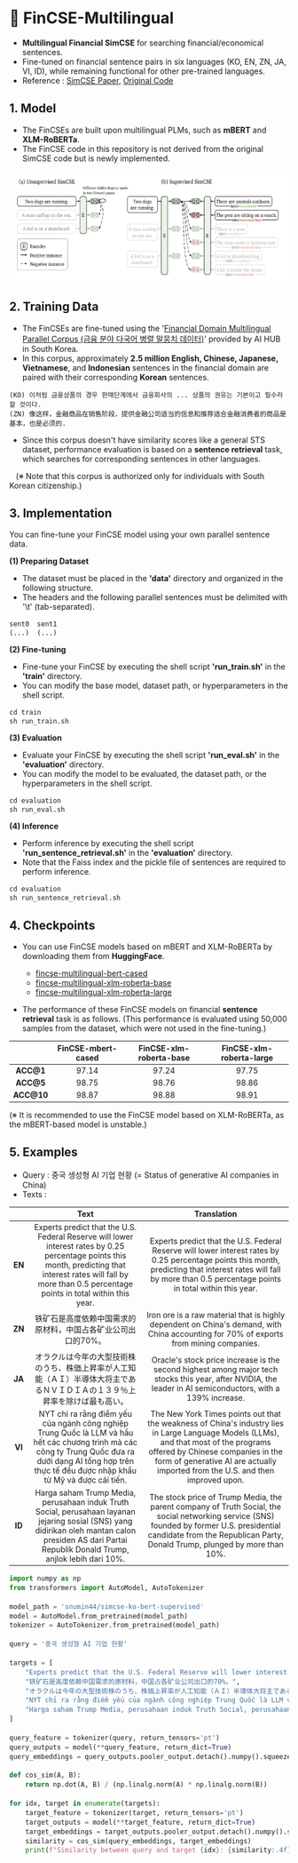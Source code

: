# 🍊 FinCSE-Multilingual
- **Multilingual Financial SimCSE** for searching financial/economical sentences.
- Fine-tuned on financial sentence pairs in six languages (KO, EN, ZN, JA, VI, ID), while remaining functional for other pre-trained languages.
- Reference : [SimCSE Paper](https://aclanthology.org/2021.emnlp-main.552/), [Original Code](https://github.com/princeton-nlp/SimCSE)


## 1. Model
- The FinCSEs are built upon multilingual PLMs, such as **mBERT** and **XLM-RoBERTa**.
- The FinCSE code in this repository is not derived from the original SimCSE code but is newly implemented.

<img src="simcse.PNG" alt="example image" width="600" height="200"/>

## 2. Training Data
- The FinCSEs are fine-tuned using the '[Financial Domain Multilingual Parallel Corpus (금융 분야 다국어 병렬 말뭉치 데이터)](https://aihub.or.kr/aihubdata/data/view.do?currMenu=&topMenu=&aihubDataSe=data&dataSetSn=71782)' provided by AI HUB in South Korea.
- In this corpus, approximately **2.5 million English, Chinese, Japanese, Vietnamese**, and **Indonesian** sentences in the financial domain are paired with their corresponding **Korean** sentences.
```
(KO) 이처럼 금융상품의 경우 판매단계에서 금융회사의 ... 상품의 권유는 기본이고 필수라 할 것이다.
(ZN) 像这样，金融商品在销售阶段，提供金融公司适当的信息和推荐适合金融消费者的商品是基本，也是必须的.
```
- Since this corpus doesn't have similarity scores like a general STS dataset, performance evaluation is based on a **sentence retrieval** task, which searches for corresponding sentences in other languages.

&nbsp;&nbsp; (※ Note that this corpus is authorized only for individuals with South Korean citizenship.)


## 3. Implementation
You can fine-tune your FinCSE model using your own parallel sentence data.

**(1) Preparing Dataset**
- The dataset must be placed in the **'data'** directory and organized in the following structure.
- The headers and the following parallel sentences must be delimited with '\t' (tab-separated).
```
sent0  sent1
(...)  (...)
```

**(2) Fine-tuning**
- Fine-tune your FinCSE by executing the shell script **'run_train.sh'** in the **'train'** directory.
- You can modify the base model, dataset path, or hyperparameters in the shell script.
```
cd train
sh run_train.sh
```

**(3) Evaluation**
- Evaluate your FinCSE by executing the shell script **'run_eval.sh'** in the **'evaluation'** directory.
- You can modify the model to be evaluated, the dataset path, or the hyperparameters in the shell script.
```
cd evaluation
sh run_eval.sh
```

**(4) Inference**
- Perform inference by executing the shell script **'run_sentence_retrieval.sh'** in the **'evaluation'** directory.
- Note that the Faiss index and the pickle file of sentences are required to perform inference.
```
cd evaluation
sh run_sentence_retrieval.sh
```

## 4. Checkpoints
- You can use FinCSE models based on mBERT and XLM-RoBERTa by downloading them from **HuggingFace**.
  - [fincse-multilingual-bert-cased](https://huggingface.co/snumin44/fincse-multilingual-bert-cased)  
  - [fincse-multilingual-xlm-roberta-base](fincse-multilingual-xlm-roberta-base)
  - [fincse-multilingual-xlm-roberta-large](https://huggingface.co/snumin44/fincse-multilingual-xlm-roberta-large)

- The performance of these FinCSE models on financial **sentence retrieval** task is as follows. (This performance is evaluated using 50,000 samples from the dataset, which were not used in the fine-tuning.)

||FinCSE-mbert-cased|FinCSE-xlm-roberta-base|FinCSE-xlm-roberta-large|
|:---:|:---:|:---:|:---:|
|**ACC@1**|97.14|97.24|97.75|
|**ACC@5**|98.75|98.76|98.86|
|**ACC@10**|98.87|98.88|98.91|

(※ It is recommended to use the FinCSE model based on XLM-RoBERTa, as the mBERT-based model is unstable.)


## 5. Examples
- Query : 중국 생성형 AI 기업 현황 (= Status of generative AI companies in China)
- Texts :

||Text|Translation|
|:---:|:---:|:---:|
|**EN**|Experts predict that the U.S. Federal Reserve will lower interest rates by 0.25 percentage points this month, predicting that interest rates will fall by more than 0.5 percentage points in total within this year.|Experts predict that the U.S. Federal Reserve will lower interest rates by 0.25 percentage points this month, predicting that interest rates will fall by more than 0.5 percentage points in total within this year.|
|**ZN**|铁矿石是高度依赖中国需求的原材料，中国占各矿业公司出口的70%。|Iron ore is a raw material that is highly dependent on China's demand, with China accounting for 70% of exports from mining companies.|
|**JA**|オラクルは今年の大型技術株のうち、株価上昇率が人工知能（ＡＩ）半導体大将主であるＮＶＩＤＩＡの１３９％上昇率を除けば最も高い。|Oracle's stock price increase is the second highest among major tech stocks this year, after NVIDIA, the leader in AI semiconductors, with a 139% increase.|
|**VI**|NYT chỉ ra rằng điểm yếu của ngành công nghiệp Trung Quốc là LLM và hầu hết các chương trình mà các công ty Trung Quốc đưa ra dưới dạng AI tổng hợp trên thực tế đều được nhập khẩu từ Mỹ và được cải tiến.|The New York Times points out that the weakness of China's industry lies in Large Language Models (LLMs), and that most of the programs offered by Chinese companies in the form of generative AI are actually imported from the U.S. and then improved upon.|
|**ID**|Harga saham Trump Media, perusahaan induk Truth Social, perusahaan layanan jejaring sosial (SNS) yang didirikan oleh mantan calon presiden AS dari Partai Republik Donald Trump, anjlok lebih dari 10%.|The stock price of Trump Media, the parent company of Truth Social, the social networking service (SNS) founded by former U.S. presidential candidate from the Republican Party, Donald Trump, plunged by more than 10%.|
  


```python
import numpy as np
from transformers import AutoModel, AutoTokenizer

model_path = 'snumin44/simcse-ko-bert-supervised'
model = AutoModel.from_pretrained(model_path)
tokenizer = AutoTokenizer.from_pretrained(model_path)

query = '중국 생성형 AI 기업 현황'

targets = [
    "Experts predict that the U.S. Federal Reserve will lower interest rates by 0.25 percentage points this month, predicting that interest rates will fall by more than 0.5 percentage points in total within this year.",
    "铁矿石是高度依赖中国需求的原材料，中国占各矿业公司出口的70%。",
    "オラクルは今年の大型技術株のうち、株価上昇率が人工知能（ＡＩ）半導体大将主であるＮＶＩＤＩＡの１３９％上昇率を除けば最も高い。",
    "NYT chỉ ra rằng điểm yếu của ngành công nghiệp Trung Quốc là LLM và hầu hết các chương trình mà các công ty Trung Quốc đưa ra dưới dạng AI tổng hợp trên thực tế đều được nhập khẩu từ Mỹ và được cải tiến.",
    "Harga saham Trump Media, perusahaan induk Truth Social, perusahaan layanan jejaring sosial (SNS) yang didirikan oleh mantan calon presiden AS dari Partai Republik Donald Trump, anjlok lebih dari 10%."
]

query_feature = tokenizer(query, return_tensors='pt')
query_outputs = model(**query_feature, return_dict=True)
query_embeddings = query_outputs.pooler_output.detach().numpy().squeeze()

def cos_sim(A, B):
    return np.dot(A, B) / (np.linalg.norm(A) * np.linalg.norm(B))

for idx, target in enumerate(targets):
    target_feature = tokenizer(target, return_tensors='pt')
    target_outputs = model(**target_feature, return_dict=True)
    target_embeddings = target_outputs.pooler_output.detach().numpy().squeeze()
    similarity = cos_sim(query_embeddings, target_embeddings)
    print(f"Similarity between query and target {idx}: {similarity:.4f}")
```


